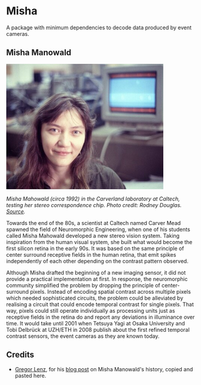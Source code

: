 # Misha

A package with minimum dependencies to decode data produced by event cameras.

## Misha Manowald

![Misha Manowald](/docs/images/misha.jpg) 

*Misha Mahowald (circa 1992) in the Carverland laboratory at Caltech, testing her stereo correspondence chip. Photo credit: Rodney Douglas. [Source](https://lenzgregor.com/posts/event-cameras/).*


Towards the end of the 80s, a scientist at Caltech named Carver Mead spawned the field of Neuromorphic Engineering, when one of his students called Misha Mahowald developed a new stereo vision system. Taking inspiration from the human visual system, she built what would become the first silicon retina in the early 90s. It was based on the same principle of center surround receptive fields in the human retina, that emit spikes independently of each other depending on the contrast pattern observed.

Although Misha drafted the beginning of a new imaging sensor, it did not provide a practical implementation at first. In response, the neuromorphic community simplified the problem by dropping the principle of center-surround pixels. Instead of encoding spatial contrast across multiple pixels which needed sophisticated circuits, the problem could be alleviated by realising a circuit that could encode temporal contrast for single pixels. That way, pixels could still operate individually as processing units just as receptive fields in the retina do and report any deviations in illuminance over time. It would take until 2001 when Tetsuya Yagi at Osaka University and Tobi Delbrück at UZH/ETH in 2008 publish about the first refined temporal contrast sensors, the event cameras as they are known today.

## Credits

* [Gregor Lenz](https://lenzgregor.com), for his [blog post](https://lenzgregor.com/posts/event-cameras/) on Misha Manowald's history, copied and pasted here.
